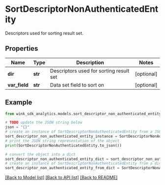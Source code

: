 # SortDescriptorNonAuthenticatedEntity

Descriptors used for sorting result set.

## Properties

Name | Type | Description | Notes
------------ | ------------- | ------------- | -------------
**dir** | **str** | Descriptors used for sorting result set | [optional] 
**var_field** | **str** | Data set field to sort on | [optional] 

## Example

```python
from wink_sdk_analytics.models.sort_descriptor_non_authenticated_entity import SortDescriptorNonAuthenticatedEntity

# TODO update the JSON string below
json = "{}"
# create an instance of SortDescriptorNonAuthenticatedEntity from a JSON string
sort_descriptor_non_authenticated_entity_instance = SortDescriptorNonAuthenticatedEntity.from_json(json)
# print the JSON string representation of the object
print(SortDescriptorNonAuthenticatedEntity.to_json())

# convert the object into a dict
sort_descriptor_non_authenticated_entity_dict = sort_descriptor_non_authenticated_entity_instance.to_dict()
# create an instance of SortDescriptorNonAuthenticatedEntity from a dict
sort_descriptor_non_authenticated_entity_from_dict = SortDescriptorNonAuthenticatedEntity.from_dict(sort_descriptor_non_authenticated_entity_dict)
```
[[Back to Model list]](../README.md#documentation-for-models) [[Back to API list]](../README.md#documentation-for-api-endpoints) [[Back to README]](../README.md)


